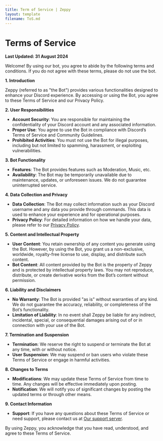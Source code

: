 ```yaml
---
title: Term of Service | Zeppy
layout: template
filename: ToS.md
--- 
```


# Terms of Service

**Last Updated: 31 August 2024**

Welcome! By using our bot, you agree to abide by the following terms and conditions. If you do not agree with these terms, please do not use the bot.

**1. Introduction**

Zeppy (referred to as "the Bot") provides various functionalities designed to enhance your Discord experience. By accessing or using the Bot, you agree to these Terms of Service and our Privacy Policy. 

**2. User Responsibilities**

- **Account Security**: You are responsible for maintaining the confidentiality of your Discord account and any associated information.
- **Proper Use**: You agree to use the Bot in compliance with Discord’s Terms of Service and Community Guidelines.
- **Prohibited Activities**: You must not use the Bot for illegal purposes, including but not limited to spamming, harassment, or exploiting vulnerabilities.

**3. Bot Functionality**

- **Features**: The Bot provides features such as Moderation, Music, etc. 
- **Availability**: The Bot may be temporarily unavailable due to maintenance, updates, or unforeseen issues. We do not guarantee uninterrupted service.

**4. Data Collection and Privacy**

- **Data Collection**: The Bot may collect information such as your Discord username and any data you provide through commands. This data is used to enhance your experience and for operational purposes.
- **Privacy Policy**: For detailed information on how we handle your data, please refer to our [Privacy Policy](PrivacyPolicy.md).

**5. Content and Intellectual Property**

- **User Content**: You retain ownership of any content you generate using the Bot. However, by using the Bot, you grant us a non-exclusive, worldwide, royalty-free license to use, display, and distribute such content.
- **Bot Content**: All content provided by the Bot is the property of Zeppy and is protected by intellectual property laws. You may not reproduce, distribute, or create derivative works from the Bot’s content without permission.

**6. Liability and Disclaimers**

- **No Warranty**: The Bot is provided "as is" without warranties of any kind. We do not guarantee the accuracy, reliability, or completeness of the Bot’s functionality.
- **Limitation of Liability**: In no event shall Zeppy be liable for any indirect, incidental, special, or consequential damages arising out of or in connection with your use of the Bot.

**7. Termination and Suspension**

- **Termination**: We reserve the right to suspend or terminate the Bot at any time, with or without notice.
- **User Suspension**: We may suspend or ban users who violate these Terms of Service or engage in harmful activities.

**8. Changes to Terms**

- **Modifications**: We may update these Terms of Service from time to time. Any changes will be effective immediately upon posting.
- **Notification**: We will notify you of significant changes by posting the updated terms or through other means.


**9. Contact Information**

- **Support**: If you have any questions about these Terms of Service or need support, please contact us at [Our support server](https://discord.gg/2HthVB9FEv).

By using Zeppy, you acknowledge that you have read, understood, and agree to these Terms of Service.
